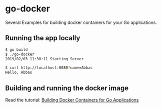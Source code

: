 # go-docker 

Several Examples for building docker containers for your Go applications.

## Running the app locally

```bash
$ go build
$ ./go-docker
2019/02/03 11:38:11 Starting Server
```

```bash
$ curl http://localhost:8080?name=Abbas
Hello, Abbas
```

## Building and running the docker image

Read the tutorial: [Building Docker Containers for Go Applications](https://www.callicoder.com/docker-golang-image-container-example/) 
